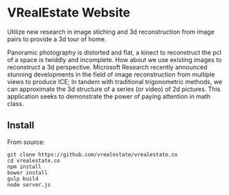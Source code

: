 # VRealEstate Website
Utilize new research in image stiching and 3d reconstruction from image pairs to provide a 3d tour of home.

Panoramic photography is distorted and flat, a kinect to reconstruct the pcl of a space is twiddly and incomplete. How about we use existing images to reconstruct a 3d perspective. Microsoft Research recently announced stunning developments in the field of image reconstruction from multiple views to produce ICE; In tandem with traditional trigonometric methods, we can approximate the 3d structure of a series (or video) of 2d pictures. This application seeks to demonstrate the power of paying attention in math class.

## Install
From source:

```
git clone https://github.com/vrealestate/vrealestate.co
cd vrealestate.co
npm install
bower install
gulp build
node server.js
```